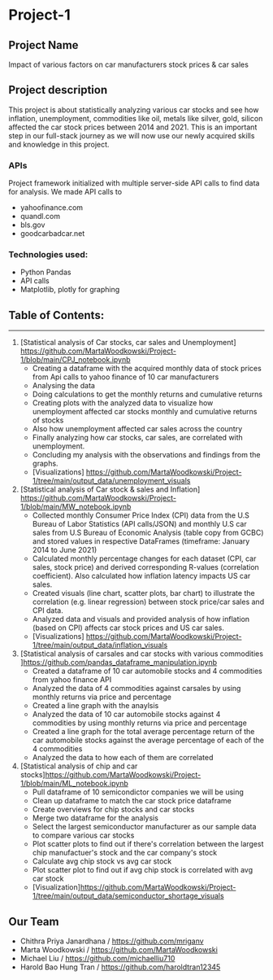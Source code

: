 # Project-1
## Project Name 
Impact of various factors on car manufacturers stock prices & car sales

## Project description 
This project is about statistically analyzing various car stocks  and see how inflation, unemployment, commodities like oil, metals like silver, gold, silicon affected the car stock prices between 2014 and 2021. This is an important step in our full-stack journey as we will now use our newly acquired skills and knowledge in this project.  

### APIs
Project framework initialized with multiple server-side API calls to  find data for analysis. We made API calls to 
* yahoofinance.com
* quandl.com
* bls.gov 
* goodcarbadcar.net


### Technologies used:
* Python Pandas 
* API calls
* Matplotlib, plotly for graphing

## Table of Contents:
_______________________________________________________________________
1. [Statistical analysis of Car stocks, car sales and Unemployment] https://github.com/MartaWoodkowski/Project-1/blob/main/CPJ_notebook.ipynb
     * Creating a dataframe with the acquired monthly data of stock prices from Api calls to yahoo finance of 10 car manufacturers
     * Analysing the data 
     * Doing calculations to get the monthly returns and cumulative returns
     * Creating plots with the analyzed data to visualize how unemployment affected car stocks monthly and cumulative returns of stocks 
     * Also how unemployment affected car sales across the country
     * Finally analyzing how car stocks, car sales, are correlated with unemployment.
     * Concluding my analysis with the observations and findings from the graphs. 
     * [Visualizations] https://github.com/MartaWoodkowski/Project-1/tree/main/output_data/unemployment_visuals 
2. [Statistical analysis of Car stock & sales and Inflation] https://github.com/MartaWoodkowski/Project-1/blob/main/MW_notebook.ipynb
     * Collected monthly Consumer Price Index (CPI) data from the U.S Bureau of Labor Statistics (API calls/JSON) and monthly U.S car sales from U.S Bureau of Economic Analysis (table copy from GCBC) and stored values in respective DataFrames (timeframe: January 2014 to June 2021)
     * Calculated monthly percentage changes for each dataset (CPI, car sales, stock price) and derived corresponding R-values (correlation coefficient).  Also calculated how inflation latency impacts US car sales.
     * Created visuals (line chart, scatter plots, bar chart) to illustrate the correlation (e.g. linear regression) between stock price/car sales and CPI data.
     * Analyzed data and visuals and provided analysis of how inflation (based on CPI) affects car stock prices and US car sales.
     * [Visualizations] https://github.com/MartaWoodkowski/Project-1/tree/main/output_data/inflation_visuals
3. [Statistical analysis of carsales and car stocks with various commodities ]https://github.com/pandas_dataframe_manipulation.ipynb
     * Created a dataframe of 10 car automobile stocks and 4 commodities from yahoo finance API
     * Analyzed the data of 4 commodities against carsales by using monthly returns via price and percentage
     * Created a line graph with the anaylsis 
     * Analyzed the data of 10 car automobile stocks against 4 commodities by using monthly returns via price and percentage
     * Created a line graph for the total average percentage return of the car automobile stocks against the average percentage of each of the 4 commodities 
     * Analyzed the data to how each of them are correlated
4. [Statistical analysis of chip and car stocks]https://github.com/MartaWoodkowski/Project-1/blob/main/ML_notebook.ipynb
     * Pull dataframe of 10 semicondictor companies we will be using
     * Clean up dataframe to match the car stock price dataframe
     * Create overviews for chip stocks and car stocks
     * Merge two dataframe for the analysis
     * Select the largest semiconductor manufacturer as our sample data to compare various car stocks
     * Plot scatter plots to find out if there's correlation between the largest chip manufactuer's stock and the car company's stock
     * Calculate avg chip stock vs avg car stock
     * Plot scatter plot to find out if avg chip stock is correlated with avg car stock
     * [Visualization]https://github.com/MartaWoodkowski/Project-1/tree/main/output_data/semiconductor_shortage_visuals
     
## Our Team
* Chithra Priya Janardhana / https://github.com/mriganv
* Marta Woodkowski / https://github.com/MartaWoodkowski
* Michael Liu / https://github.com/michaelliu710
* Harold Bao Hung Tran / https://github.com/haroldtran12345

